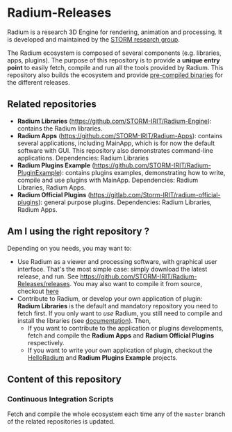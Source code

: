 # Radium-Releases

Radium is a research 3D Engine for rendering, animation and processing.
It is developed and maintained by the [STORM research group](https://www.irit.fr/STORM/site/).

The Radium ecosystem is composed of several components (e.g. libraries, apps, plugins).
The purpose of this repository is to provide a **unique entry point** to easily fetch, compile and run all the tools provided by Radium.
This repository also builds the ecosystem and provide [pre-compiled binaries](https://github.com/STORM-IRIT/Radium-Releases/releases) for the different releases.


## Related repositories
- **Radium Libraries** (https://github.com/STORM-IRIT/Radium-Engine): contains the Radium libraries.
- **Radium Apps** (https://github.com/STORM-IRIT/Radium-Apps): contains several applications, including MainApp, which is for now the default software with GUI. This repository also demonstrates command-line applications. Dependencies: Radium Libraries
- **Radium Plugins Example** (https://github.com/STORM-IRIT/Radium-PluginExample): contains plugins examples, demonstrating how to write, compile and use plugins with MainApp. Dependencies: Radium Libraries, Radium Apps.
- **Radium Official Plugins** (https://gitlab.com/Storm-IRIT/radium-official-plugins): general purpose plugins. Dependencies: Radium Libraries, Radium Apps.

## Am I using the right repository ?
Depending on you needs, you may want to:
 - Use Radium as a viewer and processing software, with graphical user interface. That's the most simple case: simply download the latest release, and run. See https://github.com/STORM-IRIT/Radium-Releases/releases. You may also want to compile it from source, checkout [here](Cmake-builchain)
 - Contribute to Radium, or develop your own application of plugin: **Radium Libraries** is the default and mandatory repository you need to fetch first. If you only want to _use_ Radium, you still need to compile and install the libraries (see [documentation](https://storm-irit.github.io/Radium-Engine/)).
 Then,
   - If you want to contribute to the application or plugins developments, fetch and compile the **Radium Apps** and **Radium Official Plugins** respectively.
   - If you want to write your own application of plugin, checkout the [HelloRadium](https://github.com/STORM-IRIT/Radium-Apps/tree/fix-compilation/HelloRadium) and **Radium Plugins Example** projects.


## Content of this repository
### Continuous Integration Scripts
Fetch and compile the whole ecosystem each time any of the `master` branch of the related repositories is updated.
